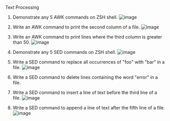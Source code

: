 Text Processing
1. Demonstrate any 5 AWK commands on ZSH shell.
   ![image](https://github.com/LakshyaDuhoonISU/OS_practical/assets/142775753/01f79211-7847-48ac-b637-c35732db785f)

2. Write an AWK command to print the second column of a file.
   ![image](https://github.com/LakshyaDuhoonISU/OS_practical/assets/142775753/ed410285-1f24-40ad-b6c6-427f564a2e27)

3. Write an AWK command to print lines where the third column is greater than 50.
   ![image](https://github.com/LakshyaDuhoonISU/OS_practical/assets/142775753/fa6a8a3a-522e-47c6-a977-e7116adda00c)

6. Demonstrate any 5 SED commands on ZSH shell.
   ![image](https://github.com/LakshyaDuhoonISU/OS_practical/assets/142775753/3b64e022-c568-4837-8dd4-35b2adf0db47)

7. Write a SED command to replace all occurrences of "foo" with "bar" in a file.
   ![image](https://github.com/LakshyaDuhoonISU/OS_practical/assets/142775753/b1ee791c-9376-4bce-ae09-36a576e04697)
 
8. Write a SED command to delete lines containing the word "error" in a file.
    

9. Write a SED command to insert a line of text before the third line of a file.
    ![image](https://github.com/LakshyaDuhoonISU/OS_practical/assets/142775753/79afa375-f9f5-4d65-a626-e6ec06c43475)

10. Write a SED command to append a line of text after the fifth line of a file.
    ![image](https://github.com/LakshyaDuhoonISU/OS_practical/assets/142775753/8afa9762-4fa5-49ad-a79e-50133a94ef18)
 
